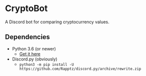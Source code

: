 # CryptoBot
A Discord bot for comparing cryptocurrency values.


## Dependencies
- Python 3.6 (or newer)
    - [Get it here](https://www.python.org/downloads/)
- Discord.py (obviously)
    - `python3 -m pip install -U https://github.com/Rapptz/discord.py/archive/rewrite.zip`